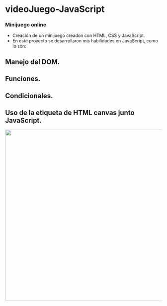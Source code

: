 # videoJuego-JavaScript

<h3> Minijuego online </h3>

- Creación de un minijuego creadon con HTML, CSS y JavaScript.
- En este proyecto se desarrollaron mis habilidades en JavaScript, como lo son:
## Manejo del DOM.
## Funciones.
## Condicionales.
## Uso de la etiqueta de HTML canvas junto JavaScript.

<p align="center"> 
    <img  src="https://imagizer.imageshack.com/img922/6567/Lyx1H3.gif" width="550" heigth="400">
</p>
